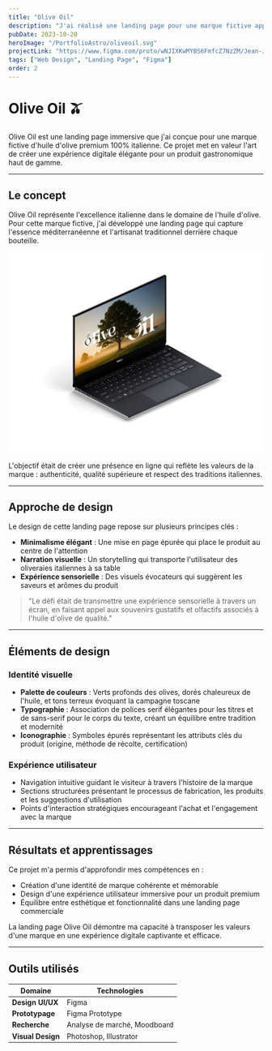 ```yaml
---
title: "Olive Oil"
description: "J'ai réalisé une landing page pour une marque fictive appelé 'Olive Oil' qui vends de l'huile d'olive premium 100% italienne."
pubDate: 2023-10-20
heroImage: "/PortfolioAstro/oliveoil.svg"
projectLink: "https://www.figma.com/proto/wNJIXKwMYBS6FmfcZ7NzZM/Jean-Jose-Muller---Olive-Oil?page-id=3%3A169&node-id=219-6785&node-type=frame&viewport=385%2C517%2C0.02&t=tpjvbaedEdhIGlEU-1&scaling=min-zoom&content-scaling=fixed&starting-point-node-id=219%3A6785&show-proto-sidebar=1"
tags: ["Web Design", "Landing Page", "Figma"]
order: 2
---
```


<style>
  h1:first-of-type {
    padding-top: 20px; /* Ajouter de l'espace avant le premier titre H1 */
    margin-top: 0;
  }
  
  @media (max-width: 768px) {
    h1:first-of-type {
      padding-top: 30px;
    }
  }
  
  @media (max-width: 480px) {
    h1:first-of-type {
      padding-top: 40px;
    }
  }
</style>

# Olive Oil 🫒

Olive Oil est une landing page immersive que j'ai conçue pour une marque fictive d'huile d'olive premium 100% italienne. Ce projet met en valeur l'art de créer une expérience digitale élégante pour un produit gastronomique haut de gamme.

---

## Le concept

Olive Oil représente l'excellence italienne dans le domaine de l'huile d'olive. Pour cette marque fictive, j'ai développé une landing page qui capture l'essence méditerranéenne et l'artisanat traditionnel derrière chaque bouteille.

![Landing page Olive Oil](/oliveoil.svg)

L'objectif était de créer une présence en ligne qui reflète les valeurs de la marque : authenticité, qualité supérieure et respect des traditions italiennes.

---

## Approche de design

Le design de cette landing page repose sur plusieurs principes clés :

- **Minimalisme élégant** : Une mise en page épurée qui place le produit au centre de l'attention
- **Narration visuelle** : Un storytelling qui transporte l'utilisateur des oliveraies italiennes à sa table
- **Expérience sensorielle** : Des visuels évocateurs qui suggèrent les saveurs et arômes du produit

> "Le défi était de transmettre une expérience sensorielle à travers un écran, en faisant appel aux souvenirs gustatifs et olfactifs associés à l'huile d'olive de qualité."

---

## Éléments de design

### Identité visuelle

- **Palette de couleurs** : Verts profonds des olives, dorés chaleureux de l'huile, et tons terreux évoquant la campagne toscane
- **Typographie** : Association de polices serif élégantes pour les titres et de sans-serif pour le corps du texte, créant un équilibre entre tradition et modernité
- **Iconographie** : Symboles épurés représentant les attributs clés du produit (origine, méthode de récolte, certification)

### Expérience utilisateur

- Navigation intuitive guidant le visiteur à travers l'histoire de la marque
- Sections structurées présentant le processus de fabrication, les produits et les suggestions d'utilisation
- Points d'interaction stratégiques encourageant l'achat et l'engagement avec la marque

---

## Résultats et apprentissages

Ce projet m'a permis d'approfondir mes compétences en :
- Création d'une identité de marque cohérente et mémorable
- Design d'une expérience utilisateur immersive pour un produit premium
- Équilibre entre esthétique et fonctionnalité dans une landing page commerciale

La landing page Olive Oil démontre ma capacité à transposer les valeurs d'une marque en une expérience digitale captivante et efficace.

---

## Outils utilisés

| Domaine | Technologies |
|---------|-------------|
| **Design UI/UX** | Figma |
| **Prototypage** | Figma Prototype |
| **Recherche** | Analyse de marché, Moodboard |
| **Visual Design** | Photoshop, Illustrator |
